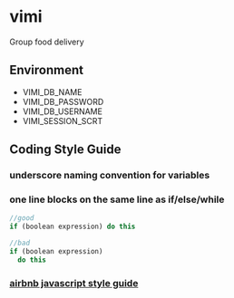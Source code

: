 # vimi
Group food delivery

## Environment

* VIMI_DB_NAME
* VIMI_DB_PASSWORD
* VIMI_DB_USERNAME
* VIMI_SESSION_SCRT

## Coding Style Guide

### underscore naming convention for variables
### one line blocks on the same line as if/else/while
```javascript
//good
if (boolean expression) do this

//bad
if (boolean expression)
  do this
```

### [airbnb javascript style guide](https://github.com/airbnb/javascript)
